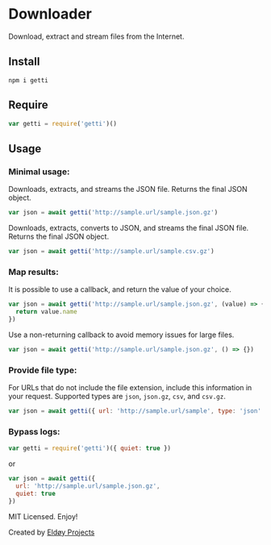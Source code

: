 # Downloader

Download, extract and stream files from the Internet.

## Install
```
npm i getti
```

## Require

```js
var getti = require('getti')()
```

## Usage

### Minimal usage:

Downloads, extracts, and streams the JSON file. Returns the final JSON object.

```js
var json = await getti('http://sample.url/sample.json.gz')
```

Downloads, extracts, converts to JSON, and streams the final JSON file. Returns the final JSON object.

```js
var json = await getti('http://sample.url/sample.csv.gz')
```

### Map results:

It is possible to use a callback, and return the value of your choice.

```js
var json = await getti('http://sample.url/sample.json.gz', (value) => {
  return value.name
})
```

Use a non-returning callback to avoid memory issues for large files.

```js
var json = await getti('http://sample.url/sample.json.gz', () => {})
```

### Provide file type:

For URLs that do not include the file extension, include this information in your request. Supported types are `json`, `json.gz`, `csv`, and `csv.gz`.

```js
var json = await getti({ url: 'http://sample.url/sample', type: 'json' })
```

### Bypass logs:
```js
var getti = require('getti')({ quiet: true })
```
or
```js
var json = await getti({
  url: 'http://sample.url/sample.json.gz',
  quiet: true
})
```

MIT Licensed. Enjoy!

Created by [Eldøy Projects](https://eldoy.com)